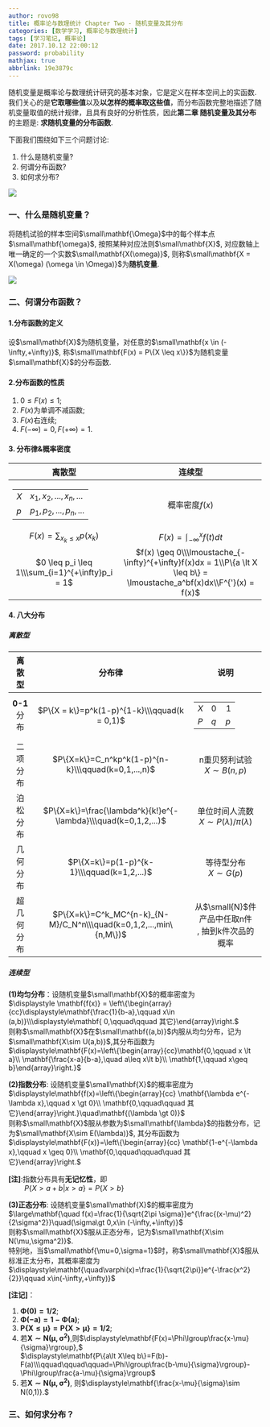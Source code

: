 ```yaml
---
author: rovo98
title: 概率论与数理统计 Chapter Two - 随机变量及其分布
categories: [数学学习, 概率论与数理统计]
tags: [学习笔记, 概率论]
date: 2017.10.12 22:00:12
password: probability
mathjax: true
abbrlink: 19e3879c
---
```


随机变量是概率论与数理统计研究的基本对象，它是定义在样本空间上的实函数.我们关心的是**它取哪些值**以及**以怎样的概率取这些值**，而分布函数完整地描述了随机变量取值的统计规律，且具有良好的分析性质，因此**第二章 随机变量及其分布**的主题是: **求随机变量的分布函数**.

<!--more -->

下面我们围绕如下三个问题讨论:

1. 什么是随机变量?
2. 何谓分布函数?
3. 如何求分布?

![](xmind_2_structure.png)

### 一、什么是随机变量？

将随机试验的样本空间$\small\mathbf{\Omega}$中的每个样本点$\small\mathbf{\omega}$, 按照某种对应法则$\small\mathbf{X}$, 对应数轴上唯一确定的一个实数$\small\mathbf{X(\omega)}$, 则称$\small\mathbf{X = X(\omega) (\omega \in \Omega)}$为**随机变量**.

![](random_val.png)

### 二、何谓分布函数？

#### 1.分布函数的定义

设$\small\mathbf{X}$为随机变量，对任意的$\small\mathbf{x \in (-\infty,+\infty)}$, 称$\small\mathbf{F(x) = P\{X \leq x\}}$为随机变量$\small\mathbf{X}$的分布函数.

#### 2.分布函数的性质

1. $0 \leq F(x) \leq 1$;
2. $F(x)$为单调不减函数;
3. $F(x)$右连续;
4. $F(-\infty) = 0, F(+\infty) = 1$.

#### 3. 分布律&概率密度

|离散型|连续型|
|:----:|:-----:|
|<table><tr><td>$X$ </td><td>$x_1,x_2,...,x_n,...$ </td></tr><tr><td>$p$ </td><td>$p_1,p_2,...,p_n,...$ </td></tr></table>|概率密度$f(x)$|
|$F(x) = \sum_{x_k \leq x}p(x_k)$|$F(x) = \lmoustache_{-\infty}^xf(t)dt$|
|$0 \leq p_i \leq 1\\\sum_{i=1}^{+\infty}p_i = 1$|$f(x) \geq 0\\\lmoustache_{-\infty}^{+\infty}f(x)dx = 1\\P\{a \lt X \leq b\} = \lmoustache_a^bf(x)dx\\F^{'}(x) = f(x)$|

#### 4. 八大分布

##### 离散型

|离散型|分布律|说明|
|:----:|:----:|:----:|
|**0-1**分布|$P\{X = k\}=p^k(1-p)^{1-k}\\\qquad(k = 0,1)$|<table><tr><td>$X$ </td><td>$0\quad1$ </td></tr><tr><td>$P$ </td><td>$q\quad p$ </td></tr></table>|
|二项分布|$P\{X=k\}=C_n^kp^k(1-p)^{n-k}\\\qquad(k=0,1,...,n)$|n重贝努利试验<br>$X\sim B(n,p)$|
|泊松分布|$P\{X=k\}=\frac{\lambda^k}{k!}e^{-\lambda}\\\quad(k=0,1,2,...)$|单位时间人流数<br>$X\sim P(\lambda)/\pi(\lambda)$|
|几何分布|$P\{X=k\}=p(1-p)^{k-1}\\\qquad(k=1,2,...)$|等待型分布<br>$X\sim G(p)$|
|超几何分布|$P\{X=k\}=C^k_MC^{n-k}_{N-M}/C_N^n\\\quad(k=0,1,2,...,min\{n,M\})$|从$\small{N}$件产品中任取n件<br>, 抽到k件次品的概率

##### 连续型

**(1)均匀分布**：设随机变量$\small\mathbf{X}$的概率密度为<br>
$\displaystyle \mathbf{f(x)} = \left\{\begin{array}{cc}\displaystyle\mathbf{\frac{1}{b-a},\qquad x\in (a,b)}\\\displaystyle\mathbf{
0,\qquad\qquad 其它}\end{array}\right.$ <br>
则称$\small\mathbf{X}$在$\small\mathbf{(a,b)}$内服从均匀分布，记为$\small\mathbf{X\sim U(a,b)}$,其分布函数为<br>
$\displaystyle\mathbf{F(x)=\left\{\begin{array}{cc}\mathbf{0,\qquad x \lt a}\\
\mathbf{\frac{x-a}{b-a},\quad a\leq x\lt b}\\
\mathbf{1,\qquad x\geq b}\end{array}\right.}$

**(2)指数分布**: 设随机变量$\small\mathbf{X}$的概率密度为<br>
$\displaystyle\mathbf{f(x)=\left\{\begin{array}{cc}
\mathbf{\lambda e^{-\lambda x},\qquad x \gt 0}\\
\mathbf{0,\qquad\qquad 其它}\end{array}\right.}\quad\mathbf{(\lambda \gt 0)}$ <br>
则称$\small\mathbf{X}$服从参数为$\small\mathbf{\lambda}$的指数分布，记为$\small\mathbf{X\sim E(\lambda)}$, 其分布函数为<br>
$\displaystyle\mathbf{F(x)}=\left\{\begin{array}{cc}
\mathbf{1-e^{-\lambda x},\qquad x \geq 0}\\
\mathbf{0,\qquad\qquad\quad 其它}\end{array}\right.$

**[注]**:指数分布具有**无记忆性**，即<br>
$\qquad P\{X\gt a+b|x\gt a\} = P\{X\gt b\}$

**(3)正态分布**: 设随机变量$\small\mathbf{X}$的概率密度为<br>
$\large\mathbf{\quad f(x)=\frac{1}{\sqrt{2\pi \sigma}}e^{\frac{(x-\mu)^2}{2\sigma^2}}\quad(\sigma\gt 0,x\in (-\infty,+\infty)}$ <br>
则称$\small\mathbf{X}$服从正态分布，记为$\small\mathbf{X\sim N(\mu,\sigma^2)}$.<br>
特别地，当$\small\mathbf{\mu=0,\sigma=1}$时，称$\small\mathbf{X}$服从标准正太分布，其概率密度为<br>
$\displaystyle\mathbf{\quad\varphi(x)=\frac{1}{\sqrt{2\pi}}e^{-\frac{x^2}{2}}\qquad x\in(-\infty,+\infty)}$

**[注记]**：

1. $\mathbf{\Phi(0)=1/2}$;
2. $\mathbf{\Phi(-a)=1-\Phi(a)}$;
3. $\mathbf{P\{X\leq \mu\}=P\{X\gt \mu\}=1/2}$;
4. 若$\mathbf{X\sim N(\mu,\sigma^2)}$,则$\displaystyle\mathbf{F(x)=\Phi\lgroup\frac{x-\mu}{\sigma}\rgroup},$ <br>
$\displaystyle\mathbf{P\{a\lt X\leq b\}=F(b)-F(a)\\\qquad\qquad\qquad=\Phi\lgroup\frac{b-\mu}{\sigma}\rgroup}-\Phi\lgroup\frac{a-\mu}{\sigma}\rgroup$
5. 若$\mathbf{X\sim N(\mu,\sigma^2)}$, 则$\displaystyle\mathbf{\frac{x-\mu}{\sigma}\sim N(0,1)}.$

### 三、如何求分布？

